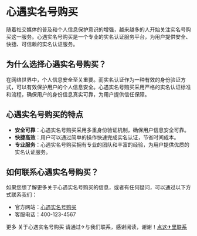 # 心遇实名号购买

随着社交媒体的普及和个人信息保护意识的增强，越来越多的人开始关注实名号购买这一服务。心遇实名号购买是一个专业的实名认证服务平台，为用户提供安全、快捷、可信赖的实名认证服务。

## 为什么选择心遇实名号购买？

在网络世界中，个人信息安全至关重要。而实名认证作为一种有效的身份验证方式，可以有效保护用户的个人信息安全。心遇实名号购买采用严格的实名认证标准和流程，确保用户的身份信息真实可靠，为用户提供信任保障。

## 心遇实名号购买的特点

- **安全可靠**：心遇实名号购买采用多重身份验证机制，确保用户信息安全可靠。
- **快捷高效**：用户可以通过简单的操作快速完成实名认证，节省时间成本。
- **专业服务**：心遇实名号购买拥有专业的团队和丰富的经验，为用户提供优质的实名认证服务。

## 如何联系心遇实名号购买？

如果您想了解更多关于心遇实名号购买的信息，或者有任何疑问，可以通过以下方式联系我们：

- 官方网站：[心遇实名号购买](https://www.xinyu.com)
- 客服电话：400-123-4567

更多 关于心遇实名号购买 请通过✈与我们联系，感谢阅读，谢谢！[点这✈里联系](https://gg.k02.cc)
